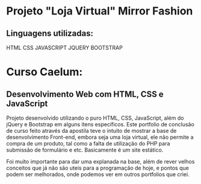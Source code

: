 # Projeto "Loja Virtual" Mirror Fashion
## Linguagens utilizadas:
HTML CSS JAVASCRIPT JQUERY BOOTSTRAP

# Curso Caelum:
## Desenvolvimento Web com HTML, CSS e JavaScript

Projeto desenvolvido utilizando o puro HTML, CSS, JavaScript, além do jQuery e Bootstrap em alguns itens específicos.
Este portfolio de conclusão de curso feito através da apostila teve o intuito de mostrar a base de desenvolvimento Front-end, embora seja 
uma loja virtual, ele não permite a compra de um produto, tal como a falta de utilização do PHP para submissão de formulário e etc. 
Basicamente é um site estático.

Foi muito importante para dar uma explanada na base, além de rever velhos conceitos que já não são uteis para a programação de hoje, e
pontos que podem ser melhorados, onde podemos ver em outros portfolios que criei.
